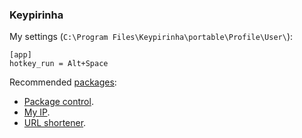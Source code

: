 ### Keypirinha

My settings (`C:\Program Files\Keypirinha\portable\Profile\User\`):

```
[app]
hotkey_run = Alt+Space
```

Recommended [packages](https://keypirinha.com/contributions.html):
- [Package control](https://github.com/ueffel/Keypirinha-PackageControl).
- [My IP](https://github.com/Fuhrmann/keypirinha-myip).
- [URL shortener](https://github.com/Fuhrmann/keypirinha-url-shortener).

